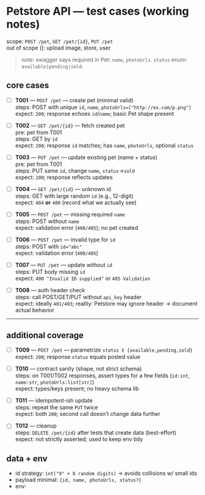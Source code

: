 # Petstore API — test cases (working notes)

scope: `POST /pet`, `GET /pet/{id}`, `PUT /pet`  
out of scope (): upload image, store, user

> note: swagger says required in Pet: `name`, `photoUrls`. `status` enum: `available|pending|sold`.  


## core cases

- [ ] **T001** — `POST /pet` — create pet (minimal valid)  
  steps: POST with unique `id`, `name`, `photoUrls=["http://ex.com/p.png"]`  
  expect: `200`; response echoes `id`/`name`; basic Pet shape present

- [ ] **T002** — `GET /pet/{id}` — fetch created pet  
  pre: pet from T001  
  steps: GET by `id`  
  expect: `200`; response `id` matches; has `name`, `photoUrls`, optional `status`

- [ ] **T003** — `PUT /pet` — update existing pet (name + status)  
  pre: pet from T001  
  steps: PUT same `id`, change `name`, `status`→`sold`  
  expect: `200`; response reflects updates

- [ ] **T004** — `GET /pet/{id}` — unknown id  
  steps: GET with large random `id` (e.g., 12-digit)  
  expect: `404` **or** `400` (record what we actually see)

- [ ] **T005** — `POST /pet` — missing required `name`  
  steps: POST without `name`  
  expect: validation error (`400/405`); no pet created

- [ ] **T006** — `POST /pet` — invalid type for `id`  
  steps: POST with `id="abc"`  
  expect: validation error (`400/405`)

- [ ] **T007** — `PUT /pet` — update without `id`  
  steps: PUT body missing `id`  
  expect: `400 "Invalid ID supplied"` or `405 Validation`

- [ ] **T008** — auth header check  
  steps: call POST/GET/PUT without `api_key` header  
  expect: ideally `401/403`; reality: Petstore may ignore header → document actual behavior

---

## additional coverage

- [ ] **T009** — `POST /pet` — parametrize `status ∈ {available,pending,sold}`  
  expect: `200`; response `status` equals posted value

- [ ] **T010** — contract sanity (shape, not strict schema)  
  steps: on T001/T002 responses, assert types for a few fields (`id:int`, `name:str`, `photoUrls:list[str]`)  
  expect: types/keys present; no heavy schema lib

- [ ] **T011** — idempotent-ish update  
  steps: repeat the same `PUT` twice  
  expect: both `200`; second call doesn’t change data further

- [ ] **T012** — cleanup  
  steps: `DELETE /pet/{id}` after tests that create data (best-effort)  
  expect: not strictly asserted; used to keep env tidy


## data + env

- id strategy: `int("9" + 8 random digits)` → avoids collisions w/ small ids
- payload minimal: `{id, name, photoUrls, status?}`
- env:  
